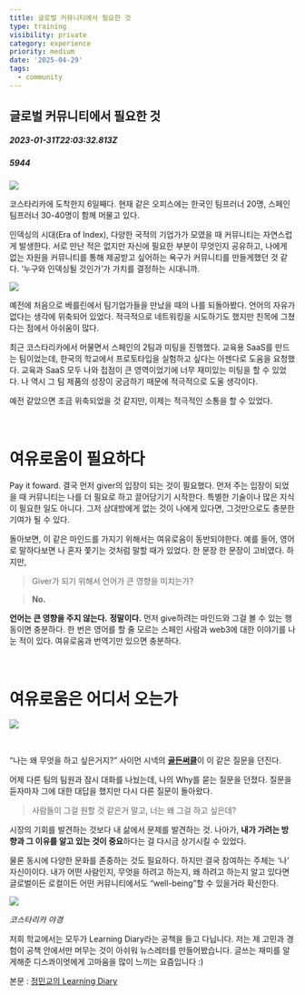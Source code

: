 ```yaml
---
title: 글로벌 커뮤니티에서 필요한 것
type: training
visibility: private
category: experience
priority: medium
date: '2025-04-29'
tags:
  - community
---
```

## 글로벌 커뮤니티에서 필요한 것
##### 2023-01-31T22:03:32.813Z
##### 5944

<p><img src="https://media.disquiet.io/images/makerlog/7ae8b4c514aadb6b3064f6b0f5d0b6b8cc489b9ede4417f2af1e4280606ba5f0"></p><p>코스타리카에 도착한지 6일째다. 현재 같은 오피스에는 한국인 팀프러너 20명, 스페인 팀프러너 30-40명이 함께 머물고 있다.</p><p>인덱싱의 시대(Era of Index), 다양한 국적의 기업가가 모였을 때 커뮤니티는 자연스럽게 발생한다. 서로 만난 적은 없지만 자신에 필요한 부분이 무엇인지 공유하고, 나에게 없는 자원을 커뮤니티를 통해 제공받고 싶어하는 욕구가 커뮤니티를 만들게했던 것 같다. ‘누구와 인덱싱될 것인가’가 가치를 결정하는 시대니까.</p><p><img src="https://media.disquiet.io/images/makerlog/aded1e55362319bc112b68947c83a26e7d664206223eab3c3ca4092969e6d1fd"></p><p>예전에 처음으로 베를린에서 팀기업가들을 만났을 때의 나를 되돌아봤다. 언어의 자유가 없다는 생각에 위축되어 있었다. 적극적으로 네트워킹을 시도하기도 했지만 친목에 그쳤다는 점에서 아쉬움이 많다.</p><p>최근 코스타리카에서 머물면서 스페인의 2팀과 미팅을 진행했다. 교육용 SaaS를 만드는 팀이었는데, 한국의 학교에서 프로토타입을 실험하고 싶다는 아젠다로 도움을 요청했다. 교육과 SaaS 모두 나와 접점이 큰 영역이었기에 너무 재미있는 미팅을 할 수 있었다. 나 역시 그 팀 제품의 성장이 궁금하기 때문에 적극적으로 도울 생각이다.</p><p>예전 같았으면 조금 위축되었을 것 같지만, 이제는 적극적인 소통을 할 수 있었다.</p><p><br></p><h1><strong>여유로움이 필요하다</strong></h1><p>Pay it foward. 결국 먼저 giver의 입장이 되는 것이 필요했다. 먼저 주는 입장이 되었을 때 커뮤니티는 나를 더 필요로 하고 끌어당기기 시작한다. 특별한 기술이나 많은 지식이 필요한 일도 아니다. 그저 상대방에게 없는 것이 나에게 있다면, 그것만으로도 충분한 기여가 될 수 있다.</p><p>돌아보면, 이 같은 마인드를 가지기 위해서는 여유로움이 동반되야한다. 예를 들어, 영어로 말하다보면 나 혼자 쫓기는 것처럼 말할 때가 있었다. 한 문장 한 문장이 고비였다. 하지만,</p><blockquote>Giver가 되기 위해서 언어가 큰 영향을 미치는가?</blockquote><blockquote><strong>No.</strong></blockquote><p><strong>언어는 큰 영향을 주지 않는다.</strong>&nbsp;<strong>정말이다.</strong>&nbsp;먼저 give하려는 마인드와 그걸 볼 수 있는 행동이면 충분하다. 한 번은 영어를 할 줄 모르는 스페인 사람과 web3에 대한 이야기를 나눈 적이 있다. 여유로움과 번역기만 있으면 충분하다.</p><p><br></p><h1><strong>여유로움은 어디서 오는가</strong></h1><p><img src="https://media.disquiet.io/images/makerlog/10077006aa7e70fa6efc2f4a95f6e825c4f4fcccde171f119cd944971cf218b3"></p><p><br></p><p>“나는 왜 무엇을 하고 싶은거지?” 사이먼 시넥의&nbsp;<a href="https://brunch.co.kr/@withjayp/1" rel="noopener noreferrer" target="_blank"><strong>골든써클</strong></a>이 이 같은 질문을 던진다.</p><p>어제 다른 팀의 팀원과 잠시 대화를 나눴는데, 나의 Why를 묻는 질문을 던졌다. 질문을 듣자마자 그에 대한 대답을 했지만 다시 다른 질문이 돌아왔다.</p><blockquote>사람들이 그걸 원할 것 같은거 말고, 너는 왜 그걸 하고 싶은데?</blockquote><p>시장의 기회를 발견하는 것보다 내 삶에서 문제를 발견하는 것. 나아가,&nbsp;<strong>내가 가려는 방향과 그 이유를 알고 있는 것이 중요</strong>하다는 걸 다시금 상기시킬 수 있었다.</p><p>물론 동시에 다양한 문화를 존중하는 것도 필요하다. 하지만 결국 참여하는 주체는 ‘나‘ 자신이이다. 내가 어떤 사람인지, 무엇을 하려고 하는지, 왜 하려고 하는지 알고 있다면 글로벌이든 로컬이든 어떤 커뮤니티에서도 “well-being”할 수 있을거라 확신한다.</p><p><img src="https://media.disquiet.io/images/makerlog/211b78471c3857fee5c5f399dac292fff5bfc5fcd0c884d7c378d0a53b50de20"></p><p><em>코스타리카 야경</em></p><p>저희 학교에서는 모두가 Learning Diary라는 공책을 들고 다닙니다. 저는 제 고민과 경험이 공책 안에서만 머무는 것이 아쉬워 뉴스레터를 만들어봤습니다. 글쓰는 재미를 알게해준 디스콰이엇에게 고마움을 많이 느끼는 요즘입니다 :)</p><p>본문 : <a href="https://williamjung0130.substack.com/p/3" rel="noopener noreferrer" target="_blank">정민교의 Learning Diary</a></p>
